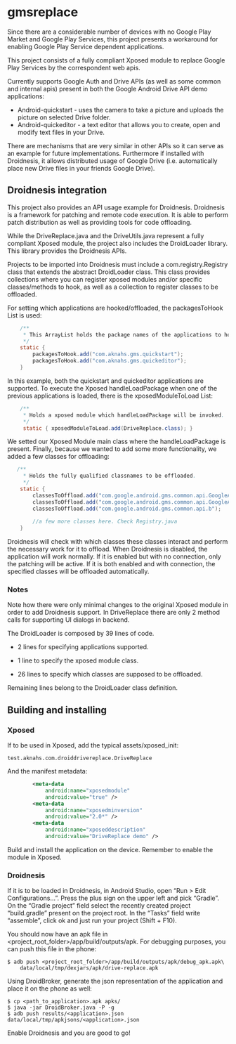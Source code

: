 gmsreplace
==========
Since there are a considerable number of devices with no Google Play Market and Google Play Services, this project presents a workaround for enabling Google Play Service dependent applications. 

This project consists of a fully compliant Xposed module to replace Google Play Services by the correspondent web apis. 

Currently supports Google Auth and Drive APIs (as well as some common and internal apis) present in both the Google Android Drive API demo applications:

* Android-quickstart - uses the camera to take a picture and uploads the picture on selected Drive folder.
* Android-quickeditor - a text editor that allows you to create, open and modify text files in your Drive.
 
There are mechanisms that are very similar in other APIs so it can serve as an example for future implementations. Furthermore if installed with Droidnesis, it allows distributed usage of Google Drive (i.e. automatically place new Drive files in your friends Google Drive).

## Droidnesis integration

This project also provides an API usage example for Droidnesis. 
Droidnesis is a framework for patching and remote code execution.
It is able to perform patch distribution as well as providing tools for code offloading.

While the DriveReplace.java and the DriveUtils.java represent a fully compliant Xposed module, the project also includes the DroidLoader library.
This library provides the Droidnesis APIs.

Projects to be imported into Droidnesis must include a com.registry.Registry class that extends the abstract DroidLoader class.
This class provides collections where you can register xposed modules and/or specific classes/methods to hook, as well as a collection to register classes to be offloaded.

For setting which applications are hooked/offloaded, the packagesToHook List is used:

```java
    /**
     * This ArrayList holds the package names of the applications to hook
     */
    static {
        packagesToHook.add("com.aknahs.gms.quickstart");
        packagesToHook.add("com.aknahs.gms.quickeditor");
    }
```

In this example, both the quickstart and quickeditor applications are supported.
To execute the Xposed handleLoadPackage when one of the previous applications is loaded, there is the xposedModuleToLoad List:

```java
    /**
     * Holds a xposed module which handleLoadPackage will be invoked.
     */
     static { xposedModuleToLoad.add(DriveReplace.class); }
```

We setted our Xposed Module main class where the handleLoadPackage is present.
Finally, because we wanted to add some more functionality, we added a few classes for offloading:

```java
   /**
     * Holds the fully qualified classnames to be offloaded.
     */
    static {
        classesToOffload.add("com.google.android.gms.common.api.GoogleApiClient.Builder");
        classesToOffload.add("com.google.android.gms.common.api.GoogleApiClient");
        classesToOffload.add("com.google.android.gms.common.api.b");
        
        //a few more classes here. Check Registry.java
    }
```
Droidnesis will check with which classes these classes interact and perform the necessary work for it to offload.
When Droidnesis is disabled, the application will work normally. If it is enabled but with no connection, only the patching will be active.
If it is both enabled and with connection, the specified classes will be offloaded automatically.

### Notes
Note how there were only minimal changes to the original Xposed module in order to add Droidnesis support.
In DriveReplace there are only 2 method calls for supporting UI dialogs in backend.

The DroidLoader is composed by 39 lines of code.

* 2 lines for specifying applications supported.

* 1 line to specify the xposed module class.

* 26 lines to specify which classes are supposed to be offloaded.

Remaining lines belong to the DroidLoader class definition.

## Building and installing

### Xposed

If to be used in Xposed, add the typical assets/xposed_init:
```
test.aknahs.com.droiddrivereplace.DriveReplace
```
And the manifest metadata:
```xml
        <meta-data
            android:name="xposedmodule"
            android:value="true" />
        <meta-data
            android:name="xposedminversion"
            android:value="2.0*" />
        <meta-data
            android:name="xposeddescription"
            android:value="DriveReplace demo" />
```
Build and install the application on the device. Remember to enable the module in Xposed.

### Droidnesis

If it is to be loaded in Droidnesis, in Android Studio, open “Run > Edit Configurations…”. Press the plus sign on the upper left and pick “Gradle”. On the “Gradle project” field select the recently created project “build.gradle” present on the project root. In the “Tasks” field write “assemble”, click ok and just run your project (Shift + F10).

You should now have an apk file in <project_root_folder>/app/build/outputs/apk. For debugging purposes, you can push this file in the phone:
```
$ adb push <project_root_folder>/app/build/outputs/apk/debug_apk.apk\
    data/local/tmp/dexjars/apk/drive-replace.apk
```

Using DroidBroker, generate the json representation of the application and place it on the phone as well:
```
$ cp <path_to_application>.apk apks/
$ java -jar DroidBroker.java -P -g
$ adb push results/<application>.json data/local/tmp/apkjsons/<application>.json
```

Enable Droidnesis and you are good to go!
